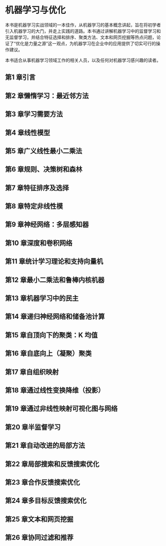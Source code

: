 # 机器学习与优化

本书是机器学习实战领域的一本佳作，从机器学习的基本概念讲起，旨在将初学者引入机器学习的大门，并走上实践的道路。本书通过讲解机器学习中的监督学习和无监督学习，并结合特征选择和排序、聚类方法、文本和网页挖掘等热点问题，论证了“优化是力量之源”这一观点，为机器学习在企业中的应用提供了切实可行的操作建议。

本书适合从事机器学习领域工作的相关人员，以及任何对机器学习感兴趣的读者。

## 第1 章引言



## 第2 章懒惰学习：最近邻方法


## 第3 章学习需要方法


## 第4 章线性模型


## 第5 章广义线性最小二乘法


## 第6 章规则、决策树和森林


## 第7 章特征排序及选择


## 第8 章特定非线性模



## 第9 章神经网络：多层感知器


## 第10 章深度和卷积网络



## 第11 章统计学习理论和支持向量机


## 第12 章最小二乘法和鲁棒内核机器



## 第13 章机器学习中的民主




## 第14 章递归神经网络和储备池计算


## 第15 章自顶向下的聚类：K 均值


## 第16 章自底向上（凝聚）聚类



## 第17 章自组织映射



## 第18 章通过线性变换降维（投影）


## 第19 章通过非线性映射可视化图与网络



## 第20 章半监督学习


## 第21 章自动改进的局部方法


## 第22 章局部搜索和反馈搜索优化

## 第23 章合作反馈搜索优化



## 第24 章多目标反馈搜索优化


## 第25 章文本和网页挖掘


## 第26 章协同过滤和推荐


## 


## 

##



## 


## 

## 


